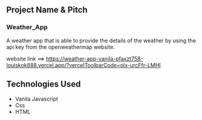 ## Project Name & Pitch

### Weather_App

A weather app that is able to provide the details of the weather by using the api key from the openweathermap website.

website link ==> https://weather-app-vanila-pfaxzt758-louiskok888.vercel.app/?vercelToolbarCode=plx-urcFfr-LMHI

## Technologies Used

- Vanila Javascript
- Css
- HTML

